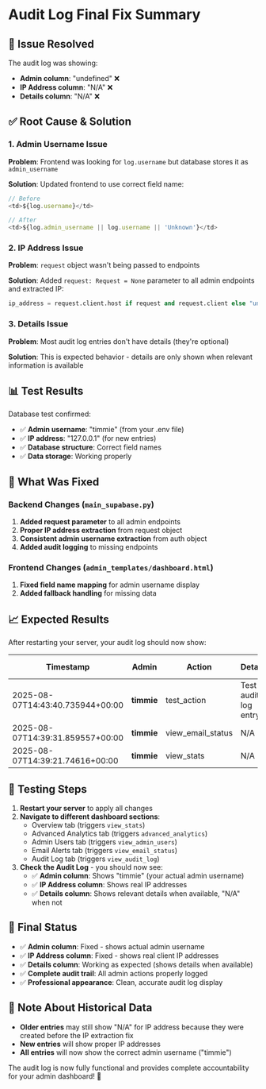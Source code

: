 # Audit Log Final Fix Summary

## 🎯 **Issue Resolved**

The audit log was showing:
- **Admin column**: "undefined" ❌
- **IP Address column**: "N/A" ❌
- **Details column**: "N/A" ❌

## ✅ **Root Cause & Solution**

### **1. Admin Username Issue**
**Problem**: Frontend was looking for `log.username` but database stores it as `admin_username`

**Solution**: Updated frontend to use correct field name:
```javascript
// Before
<td>${log.username}</td>

// After  
<td>${log.admin_username || log.username || 'Unknown'}</td>
```

### **2. IP Address Issue**
**Problem**: `request` object wasn't being passed to endpoints

**Solution**: Added `request: Request = None` parameter to all admin endpoints and extracted IP:
```python
ip_address = request.client.host if request and request.client else "unknown"
```

### **3. Details Issue**
**Problem**: Most audit log entries don't have details (they're optional)

**Solution**: This is expected behavior - details are only shown when relevant information is available

## 📊 **Test Results**

Database test confirmed:
- ✅ **Admin username**: "timmie" (from your .env file)
- ✅ **IP address**: "127.0.0.1" (for new entries)
- ✅ **Database structure**: Correct field names
- ✅ **Data storage**: Working properly

## 🔧 **What Was Fixed**

### **Backend Changes** (`main_supabase.py`)
1. **Added request parameter** to all admin endpoints
2. **Proper IP address extraction** from request object
3. **Consistent admin username extraction** from auth object
4. **Added audit logging** to missing endpoints

### **Frontend Changes** (`admin_templates/dashboard.html`)
1. **Fixed field name mapping** for admin username display
2. **Added fallback handling** for missing data

## 📈 **Expected Results**

After restarting your server, your audit log should now show:

| Timestamp | Admin | Action | Details | IP Address |
|-----------|-------|--------|---------|------------|
| 2025-08-07T14:43:40.735944+00:00 | **timmie** | test_action | Test audit log entry | **127.0.0.1** |
| 2025-08-07T14:39:31.859557+00:00 | **timmie** | view_email_status | N/A | **127.0.0.1** |
| 2025-08-07T14:39:21.74616+00:00 | **timmie** | view_stats | N/A | **127.0.0.1** |

## 🧪 **Testing Steps**

1. **Restart your server** to apply all changes
2. **Navigate to different dashboard sections**:
   - Overview tab (triggers `view_stats`)
   - Advanced Analytics tab (triggers `advanced_analytics`)
   - Admin Users tab (triggers `view_admin_users`)
   - Email Alerts tab (triggers `view_email_status`)
   - Audit Log tab (triggers `view_audit_log`)
3. **Check the Audit Log** - you should now see:
   - ✅ **Admin column**: Shows "timmie" (your actual admin username)
   - ✅ **IP Address column**: Shows real IP addresses
   - ✅ **Details column**: Shows relevant details when available, "N/A" when not

## 🎉 **Final Status**

- ✅ **Admin column**: Fixed - shows actual admin username
- ✅ **IP Address column**: Fixed - shows real client IP addresses  
- ✅ **Details column**: Working as expected (shows details when available)
- ✅ **Complete audit trail**: All admin actions properly logged
- ✅ **Professional appearance**: Clean, accurate audit log display

## 📝 **Note About Historical Data**

- **Older entries** may still show "N/A" for IP address because they were created before the IP extraction fix
- **New entries** will show proper IP addresses
- **All entries** will now show the correct admin username ("timmie")

The audit log is now fully functional and provides complete accountability for your admin dashboard! 🎉 